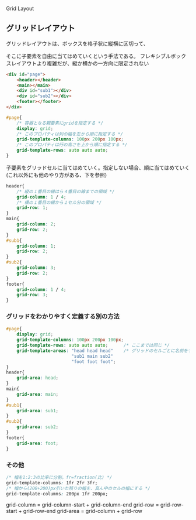 Grid Layout

## グリッドレイアウト

グリッドレイアウトは、ボックスを格子状に縦横に区切って、

そこに子要素を自由に当てはめていくという手法である。
フレキシブルボックスレイアウトより複雑だが、縦か横かの一方向に限定されない

```html
<div id="page">
    <header></header>
    <main></main>
    <div id="sub1"></div>
    <div id="sub2"></div>
    <footer></footer>
</div>
```

```css
#page{
    /* 容器となる親要素にgridを指定する */
    display: grid;
    /* このプロパティは列の幅を左から順に指定する */
    grid-template-columns: 100px 200px 100px;
    /* このプロパティは行の高さを上から順に指定する */
    grid-template-rows: auto auto auto;
}
```

子要素をグリッドセルに当てはめていく。指定しない場合、順に当てはめていく
(これ以外にも他のやり方がある、下を参照)

```css
header{
    /* 縦の１番目の線はら４番目の線までの領域 */
    grid-column: 1 / 4;
    /* 横の１番目の線から１セル分の領域 */
    grid-row: 1;
}
main{
    grid-column: 2;
    grid-row: 2;
}
#sub1{
    grid-column: 1;
    grid-row: 2;
}
#sub2{
    grid-column: 3;
    grid-row: 2;
}
footer{
    grid-column: 1 / 4;
    grid-row: 3;
}
```



### グリッドをわかりやすく定義する別の方法

```css
#page{
    display: grid;
    grid-template-columns: 100px 200px 100px;
    grid-template-rows: auto auto auto;      /* ここまでは同じ */
    grid-template-areas: "head head head"    /* グリッドのセルごとに名前をつける */
                         "sub1 main sub2"
                         "foot foot foot";
}
header{
    grid-area: head;
}
main{
    grid-area: main;
}
#sub1{
    grid-area: sub1;
}
#sub2{
    grid-area: sub2;
}
footer{
    grid-area: foot;
}
```



### その他

```css
/* 幅を1:2:3の比率に分割。fr=fraction(比) */
grid-template-columns: 1fr 2fr 3fr;
/* 幅から(200+200)px引いた残りの幅を、真ん中のセルの幅にする */
grid-template-columns: 200px 1fr 200px;
```

grid-column = grid-column-start + grid-column-end
grid-row = grid-row-start + grid-row-end
grid-area = grid-column + grid-row